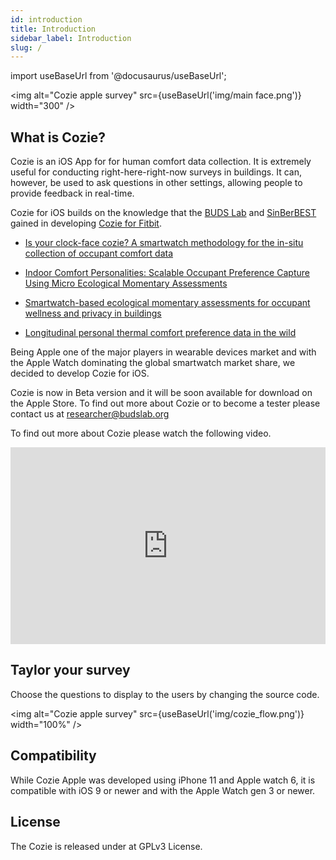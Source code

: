 ```yaml
---
id: introduction
title: Introduction
sidebar_label: Introduction
slug: /
---
```


import useBaseUrl from '@docusaurus/useBaseUrl'; 

<img alt="Cozie apple survey" src={useBaseUrl('img/main face.png')}  width="300" />

## What is Cozie?

Cozie is an iOS App for for human comfort data collection. 
It is extremely useful for conducting right-here-right-now surveys in buildings. It can, however, be used to ask questions in other settings, allowing people to provide feedback in real-time.

Cozie for iOS builds on the knowledge that the [BUDS Lab](https://www.budslab.org/) and [SinBerBEST](https://sinberbest.berkeley.edu) gained in developing [Cozie for Fitbit](https://cozie.app).

- [Is your clock-face cozie? A smartwatch methodology for the in-situ collection of occupant comfort data](https://www.researchgate.net/publication/337376844_Is_your_clock-face_cozie_A_smartwatch_methodology_for_the_in-situ_collection_of_occupant_comfort_data)

- [Indoor Comfort Personalities: Scalable Occupant Preference Capture Using Micro Ecological Momentary Assessments](https://www.researchgate.net/publication/338527635_Indoor_Comfort_Personalities_Scalable_Occupant_Preference_Capture_Using_Micro_Ecological_Momentary_Assessments)

- [Smartwatch-based ecological momentary assessments for occupant wellness and privacy in buildings](https://www.researchgate.net/publication/359889789_Smartwatch-based_ecological_momentary_assessments_for_occupant_wellness_and_privacy_in_buildings)

- [Longitudinal personal thermal comfort preference data in the wild](https://www.researchgate.net/publication/356218901_Longitudinal_personal_thermal_comfort_preference_data_in_the_wild)


Being Apple one of the major players in wearable devices market and with the Apple Watch dominating the global smartwatch market share, we decided to develop Cozie for iOS. 

Cozie is now in Beta version and it will be soon available for download on the Apple Store. To find out more about Cozie or to become a tester please contact us at researcher@budslab.org

To find out more about Cozie please watch the following video.

<iframe width="100%" height="315" src="https://www.youtube.com/embed/5e4FwVydYRE" frameborder="0" allow="accelerometer; autoplay; clipboard-write; encrypted-media; gyroscope; picture-in-picture" allowFullScreen></iframe>

## Taylor your survey

Choose the questions to display to the users by changing the source code.

<img alt="Cozie apple survey" src={useBaseUrl('img/cozie_flow.png')}  width="100%" />

## Compatibility

While Cozie Apple was developed using iPhone 11 and Apple watch 6, it is compatible with iOS 9 or newer and with the Apple Watch gen 3 or newer.

## License

The Cozie is released under at GPLv3 License.

